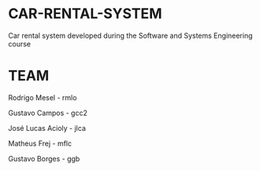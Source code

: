 # CAR-RENTAL-SYSTEM
Car rental system developed during the Software and Systems Engineering course

# TEAM

Rodrigo Mesel - rmlo

Gustavo Campos - gcc2

José Lucas Acioly - jlca

Matheus Frej - mflc

Gustavo Borges - ggb



